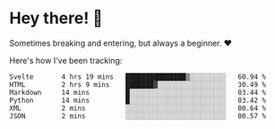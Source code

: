 # Hey there! 👋
Sometimes breaking and entering, but always a beginner. ❤️

Here's how I've been tracking:
<!--START_SECTION:waka-->

```text
Svelte       4 hrs 19 mins   ███████████████▒░░░░░░░░░   60.94 %
HTML         2 hrs 9 mins    ███████▓░░░░░░░░░░░░░░░░░   30.49 %
Markdown     14 mins         █░░░░░░░░░░░░░░░░░░░░░░░░   03.44 %
Python       14 mins         █░░░░░░░░░░░░░░░░░░░░░░░░   03.42 %
XML          2 mins          ░░░░░░░░░░░░░░░░░░░░░░░░░   00.64 %
JSON         2 mins          ░░░░░░░░░░░░░░░░░░░░░░░░░   00.57 %
```

<!--END_SECTION:waka-->
